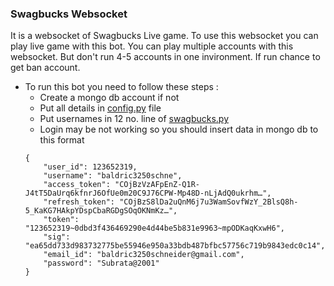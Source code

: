 ### Swagbucks Websocket
It is a websocket of Swagbucks Live game. To use this websocket you can play live game with this bot. You can play multiple accounts with this websocket. But don't run 4-5 accounts in one invironment. If run chance to get ban account.

+ To run this bot you need to follow these steps :
  - Create a mongo db account if not
  - Put all details in [config.py](https://github.com/Subrata2402/Swagbucks-Websocket/blob/main/config.py) file
  - Put usernames in 12 no. line of [swagbucks.py](https://github.com/Subrata2402/Swagbucks-Websocket/blob/b4c9a07074e7987cbe0ccad057e186a3fad73ae2/swagbucks.py#L12)
  - Login may be not working so you should insert data in mongo db to this format
  ```
  {
      "user_id": 123652319,
      "username": "baldric3250schne",
      "access_token": "COjBzVzAFpEnZ-Q1R-J4tT5DaUrq6kfnrJ6OfUe0m20C9J76CPW-Mp48D-nLjAdQ0ukrhm…",
      "refresh_token": "COjBzS8lDa2uQnM6j7u3WamSovfWzY_2BlsQ8h-5_KaKG7HAkpYDspCbaRGDgSOqOKNmKz…",
      "token": "123652319~0dbd3f436469290e4d44be5b831e9963~mpODKaqKxwH6",
      "sig": "ea65dd733d983732775be55946e950a33bdb487bfbc57756c719b9843edc0c14",
      "email_id": "baldric3250schneider@gmail.com",
      "password": "Subrata@2001"
  }
  ```
